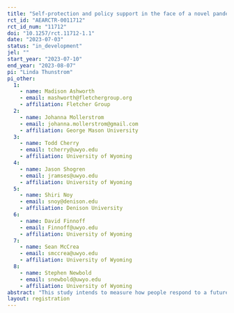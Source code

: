 ```yaml
---
title: "Self-protection and policy support in the face of a novel pandemic"
rct_id: "AEARCTR-0011712"
rct_id_num: "11712"
doi: "10.1257/rct.11712-1.1"
date: "2023-07-03"
status: "in_development"
jel: ""
start_year: "2023-07-10"
end_year: "2023-08-07"
pi: "Linda Thunstrom"
pi_other:
  1:
    - name: Madison Ashworth
    - email: mashworth@fletchergroup.org
    - affiliation: Fletcher Group
  2:
    - name: Johanna Mollerstrom
    - email: johanna.mollerstrom@gmail.com
    - affiliation: George Mason University
  3:
    - name: Todd Cherry
    - email: tcherry@uwyo.edu
    - affiliation: University of Wyoming
  4:
    - name: Jason Shogren
    - email: jramses@uwyo.edu
    - affiliation: University of Wyoming
  5:
    - name: Shiri Noy
    - email: snoy@denison.edu
    - affiliation: Denison University
  6:
    - name: David Finnoff
    - email: Finnoff@uwyo.edu
    - affiliation: University of Wyoming
  7:
    - name: Sean McCrea
    - email: smccrea@uwyo.edu
    - affiliation: University of Wyoming
  8:
    - name: Stephen Newbold
    - email: snewbold@uwyo.edu
    - affiliation: University of Wyoming
abstract: "This study intends to measure how people respond to a future pandemic, depending on the characteristics of the pandemic (overall mortality risk and group at highest mortality risk -- children or elderly). Our participants get randomized into one of four versions of the pandemic. We measure people's intent to self-protect as well as their support for policies intended to control the spread of the pandemic. Further, we measure people's beliefs about the behavior and policy support of others, in order to capture beliefs about social norms. "
layout: registration
---
```



